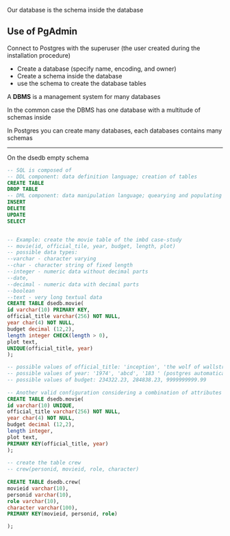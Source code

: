 Our database is the schema inside the database

## Use of PgAdmin

Connect to Postgres with the superuser (the user created during the installation procedure)
- Create a database (specify name, encoding, and owner)
- Create a schema inside the database
- use the schema to create the database tables

A **DBMS** is a management system for many databases

In the common case the DBMS has one database with a multitude of schemas inside

In Postgres you can create many databases, each databases contains many schemas

---

On the dsedb empty schema

``` SQL 
-- SQL is composed of
-- DDL component: data definition language; creation of tables
CREATE TABLE
DROP TABLE
-- DML component: data manipulation language; quearying and populating
INSERT
DELETE
UPDATE
SELECT


-- Example: create the movie table of the imbd case-study
-- movie(id, official_tile, year, budget, length, plot)
-- possible data types: 
--varchar - character varying
--char - character string of fixed length
--integer - numeric data without decimal parts
--date, 
--decimal - numeric data with decimal parts
--boolean
--text - very long textual data
CREATE TABLE dsedb.movie(
id varchar(10) PRIMARY KEY,
official_title varchar(256) NOT NULL,
year char(4) NOT NULL,
budget decimal (12,2),
length integer CHECK(length > 0),
plot text,
UNIQUE(official_title, year)		
);

-- possible values of official_title: 'inception', 'the wolf of wallstreet'
-- possible values of year: '1974', 'abcd', '183 ' (postgres automatically fill in blanks)
-- possible values of budget: 234322.23, 284838.23, 9999999999.99
	
-- Another valid configuration considering a combination of attributes as primary key
CREATE TABLE dsedb.movie(
id varchar(10) UNIQUE,
official_title varchar(256) NOT NULL,
year char(4) NOT NULL,
budget decimal (12,2),
length integer,
plot text,
PRIMARY KEY(official_title, year)		
);
	
-- create the table crew
-- crew(personid, movieid, role, character)
	
CREATE TABLE dsedb.crew(
movieid varchar(10),
personid varchar(10),
role varchar(10),
character varchar(100),
PRIMARY KEY(movieid, personid, role)

);

```

